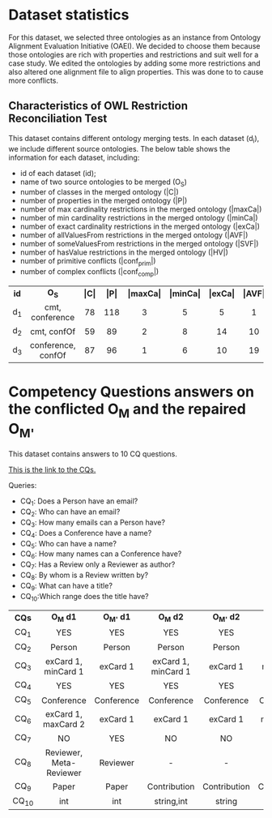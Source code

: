 # Dataset statistics

For this dataset, we selected three ontologies as an instance from Ontology Alignment Evaluation Initiative (OAEI). 
We decided to choose them because those ontologies are rich with properties and restrictions and suit well for a case study. 
We edited the ontologies by adding some more restrictions and also altered one alignment file to align properties. This was done to to cause more conflicts.

## Characteristics of OWL Restriction Reconciliation Test

This dataset contains different ontology merging tests. In each dataset (d<sub>i</sub>), we include different source ontologies. The below table shows the information for each dataset, including: 
* id of each dataset (id); 
* name of two source ontologies to be merged (O<sub>S</sub>)
* number of classes in the merged ontology (|C|)
* number of properties in the merged ontology (|P|)
* number of max cardinality restrictions in the merged ontology (|maxCa|)
* number of min cardinality restrictions in the merged ontology (|minCa|)
* number of exact cardinality restrictions in the merged ontology (|exCa|)
* number of allValuesFrom restrictions in the merged ontology (|AVF|)
* number of someValuesFrom restrictions in the merged ontology (|SVF|)
* number of hasValue restrictions in the merged ontology (|HV|)
* number of primitive conflicts (|conf<sub>prim</sub>|)
* number of complex conflicts (|conf<sub>comp</sub>|)

<table align="center">
<tbody>
<tr align="center">
  <td><b>id</b></td>
<td><b>O<sub>S</sub></b></td>
  <td><b>|C|</b></td>
  <td><b>|P|</b></td>
 <td><b>|maxCa|</b></td>
  <td><b>|minCa|</b></td>
  <td><b>|exCa|</b></td>
  <td><b>|AVF|</b></td>
  <td><b>|SVF|</b></td>
  <td><b>|HV|</b></td>
  <td><b>|conf<sub>prim</sub>|</b></td>
  <td><b>|conf<sub>com</sub>|</b></td>
</tr>
  
  <tr align="center">
    <td>d<sub>1</sub></td>
    <td>cmt, conference</td>
    <td>78</td>
    <td>118</td>
    <td>3</td>
    <td>5</td>
    <td>5</td>
    <td>1</td>
    <td>12</td>
    <td>0</td>
    <td>0</td>
    <td>3</td>
  </tr>

  <tr align="center">
    <td>d<sub>2</sub></td>
    <td>cmt, confOf</td>
    <td>59</td>
    <td>89</td>
    <td>2</td>
    <td>8</td>
    <td>14</td>
    <td>10</td>
    <td>7</td>
    <td>0</td>
    <td>1</td>
    <td>1</td>
  </tr>
  
  <tr align="center">
    <td>d<sub>3</sub></td>
    <td>conference, confOf</td>
    <td>87</td>
    <td>96</td>
    <td>1</td>
    <td>6</td>
    <td>10</td>
    <td>19</td>
    <td>8</td>
    <td>0</td>
    <td>0</td>
    <td>1</td>
  </tr>
 </table>
 
 
# Competency Questions answers on the conflicted O<sub>M</sub> and the repaired O<sub>M'</sub>

This dataset contains answers to 10 CQ questions. <p><a href="http://comerger.uni-jena.de/cqCatalog.jsp">This is the link to the CQs.</a></p>

Queries:
* CQ<sub>1</sub>: Does a Person have an email?
* CQ<sub>2</sub>: Who can have an email?
* CQ<sub>3</sub>: How many emails can a Person have?
* CQ<sub>4</sub>: Does a Conference have a name?
* CQ<sub>5</sub>: Who can have a name?
* CQ<sub>6</sub>: How many names can a Conference have?
* CQ<sub>7</sub>: Has a Review only a Reviewer as author?
* CQ<sub>8</sub>: By whom is a Review written by?
* CQ<sub>9</sub>: What can have a title?
* CQ<sub>10</sub>:Which range does the title have?


<table align="center">
<tbody>
<tr align="center">
  <td><b>CQs</b></td>
  <td><b>O<sub>M</sub> d1</b></td>
  <td><b>O<sub>M'</sub> d1</b></td>
  <td><b>O<sub>M</sub> d2</b></td>
  <td><b>O<sub>M'</sub> d2</b></td>
  <td><b>O<sub>M</sub> d3</b></td>
  <td><b>O<sub>M'</sub> d3</b></td>
</tr>
  
  <tr align="center">
    <td>CQ<sub>1</sub></td>
    <td>YES</td>
    <td>YES</td>
    <td>YES</td>
    <td>YES</td>
    <td>YES</td>
    <td>YES</td>
  </tr>
<tr align="center">
    <td>CQ<sub>2</sub></td>
    <td>Person</td>
    <td>Person</td>
    <td>Person</td>
    <td>Person</td>
    <td>Person</td>
    <td>Person</td>
  </tr>
  <tr align="center">
    <td>CQ<sub>3</sub></td>
    <td>exCard 1, minCard 1</td>
    <td>exCard 1</td>
    <td>exCard 1, minCard 1</td>
    <td>exCard 1</td>
    <td>minCard 1</td>
    <td>minCard 1</td>
  </tr>
  <tr align="center">
    <td>CQ<sub>4</sub></td>
    <td>YES</td>
    <td>YES</td>
    <td>YES</td>
    <td>YES</td>
    <td>YES</td>
    <td>YES</td>
  </tr>
  
  <tr align="center">
    <td>CQ<sub>5</sub></td>
    <td>Conference</td>
    <td>Conference</td>
    <td>Conference</td>
    <td>Conference</td>
    <td>Conference</td>
    <td>Conference</td>
  </tr>
  
  <tr align="center">
    <td>CQ<sub>6</sub></td>
    <td>exCard 1, maxCard 2</td>
    <td>exCard 1</td>
    <td>exCard 1</td>
    <td>exCard 1</td>
    <td>maxCard 2</td>
    <td>maxCard 2</td>
  </tr>
  
  <tr align="center">
    <td>CQ<sub>7</sub></td>
    <td>NO</td>
    <td>YES</td>
    <td>NO</td>
    <td>NO</td>
    <td>YES</td>
    <td>YES</td>
  </tr>
  
  <tr align="center">
    <td>CQ<sub>8</sub></td>
    <td>Reviewer, Meta-Reviewer</td>
    <td>Reviewer</td>
    <td>-</td>
    <td>-</td>
    <td>-</td>
    <td>-</td>
  </tr>
  
  <tr align="center">
    <td>CQ<sub>9</sub></td>
    <td>Paper</td>
    <td>Paper</td>
    <td>Contribution</td>
    <td>Contribution</td>
    <td>Contribution</td>
    <td>Contribution</td>
  </tr>
  
  <tr align="center">
    <td>CQ<sub>10</sub></td>
    <td>int</td>
    <td>int</td>
    <td>string,int</td>
    <td>string</td>
    <td>int</td>
    <td>int</td>
  </tr>
 </table>

